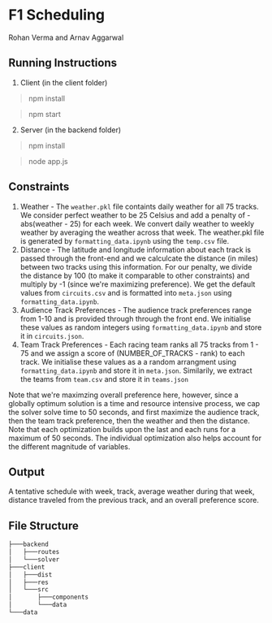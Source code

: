 # F1 Scheduling
Rohan Verma and Arnav Aggarwal

## Running Instructions
1. Client (in the client folder)
> npm install

> npm start

2. Server (in the backend folder)
>npm install

>node app.js

## Constraints
1. Weather - The `weather.pkl` file containts daily weather for all 75 tracks. We consider perfect weather to be 25 Celsius and add a penalty of -abs(weather - 25) for each week. We convert daily weather to weekly weather by averaging the weather across that week. The weather.pkl file is generated by `formatting_data.ipynb` using the `temp.csv` file.
2. Distance - The latitude and longitude information about each track is passed through the front-end and we calculcate the distance (in miles) between two tracks using this information. For our penalty, we divide the distance by 100 (to make it comparable to other constraints) and multiply by -1 (since we're maximizing preference). We get the default values from `circuits.csv` and is formatted into `meta.json` using `formatting_data.ipynb`.
3. Audience Track Preferences - The audience track preferences range from 1-10 and is provided through through the front end. We initialise these values as random integers using `formatting_data.ipynb` and store it in `circuits.json`.
4. Team Track Preferences - Each racing team ranks all 75 tracks from 1 - 75 and we assign a score of (NUMBER_OF_TRACKS - rank) to each track. We initialise these values as a a random arrangment using `formatting_data.ipynb` and store it in `meta.json`. Similarily, we extract the teams from `team.csv` and store it in `teams.json`

Note that we're maximzing overall preference here, however, since a globally optimum solution is a time and resource intensive process, we cap the solver solve time to 50 seconds, and first maximize the audience track, then the team track preference, then the weather and then the distance. Note that each optimization builds upon the last and each runs for a maximum of 50 seconds. The individual optimization also helps account for the different magnitude of variables.

## Output
A tentative schedule with week, track, average weather during that week, distance traveled from the previous track, and an overall preference score.

## File Structure
```bash
├───backend
│   ├───routes
│   └───solver
├───client
│   ├───dist
│   ├───res
│   └───src
│       ├───components
│       └───data
└───data
```
